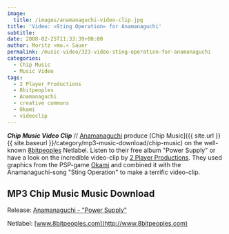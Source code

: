 ```yaml
---
image:
  title: /images/anamanaguchi-video-clip.jpg
title: 'Video: »Sting Operation« for Anamanaguchi'
subtitle: 
date: 2008-02-25T11:33:39+00:00
author: Moritz »mo.« Sauer
permalink: /music-video/323-video-sting-operation-for-anamanaguchi
categories:
  - Chip Music
  - Music Video
tags:
  - 2 Player Productions
  - 8bitpeoples
  - Anamanaguchi
  - creative commons
  - Okami
  - videoclip
---
```

***Chip Music Video Clip*** // [Anamanaguchi](http://8bitpeoples.com/discography_gfx.php?artist=Anamanaguchi) produce [Chip Music]({{ site.url }}{{ site.baseurl }}/category/mp3-music-download/chip-music) on the well-known [8bitpeoples](http://8bitpeoples.com) Netlabel. Listen to their free album "Power Supply" or have a look on the incredible video-clip by [2 Player Productions](http://www.vimeo.com/twoplayer). They used graphics from the PSP-game [Okami](http://www.capcom.com/okami/) and combined it with the Anamanaguchi-song "Sting Operation" to make a terrific video-clip.<!--more-->

<!--adsense-->



## MP3 Chip Music Music Download

Release: [Anamanaguchi - "Power Supply"](http://8bitpeoples.com/discography_gfx.php?artist=Anamanaguchi)
  
Netlabel: [www.8bitpeoples.com](http://www.8bitpeoples.com)